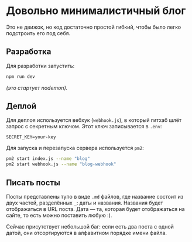 # Довольно минималистичный блог

Это не движок, но код достаточно простой гибкий, чтобы было легко подстроить его под себя.

## Разработка

Для разработки запустить:
```bash
npm run dev
```
*(это стартует nodemon).*

## Деплой

Для деплоя используется вебхук (`webhook.js`), в который гитхаб шлёт запрос с секретным ключом. Этот ключ записывается в `.env`:
```env
SECRET_KEY=your-key
```

Для запуска и перезапуска сервера используется `pm2`:
```bash
pm2 start index.js --name "blog"
pm2 start webhook.js --name "blog-webhook"
```

## Писать посты

Посты представлены тупо в виде `.md` файлов, где название состоит из двух частей, разделённых `_`: даты и названия. Названия будет отображаться в URL поста. Дата — та, которая будет отображаться на сайте, то есть можно поставить любую :).

Сейчас присутствует небольшой баг: если есть два поста с одной датой, они отсортируются в алфавитном порядке имени файла.